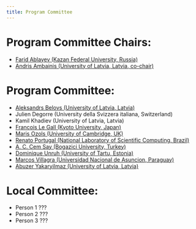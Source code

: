 ```yaml
---
title: Program Committee
---
```


# Program Committee Chairs:

* [Farid 	Ablayev (Kazan Federal University, Russia)][Ablayev]
* [Andris	Ambainis (University of Latvia, Latvia, co-chair)][Ambainis]

# Program Committee:

* [Aleksandrs	Belovs (University of Latvia, Latvia)][Belovs]
* Julien	Degorre (University della Svizzera italiana, Switzerland)
* Kamil	Khadiev (University of Latvia, Latvia)
* [Francois Le Gall (Kyoto University, Japan)][Le-Gall]
* [Maris	Ozols (University of Cambridge, UK)][Ozols]
* [Renato	Portugal (National Laboratory of Scientific Computing, Brazil)][Portugal]
* [A. C. Cem Say (Bogazici University, Turkey)][Say]
* [Dominique Unruh (University of Tartu, Estonia)][Unruh]
* [Marcos	Villagra (Universidad Nacional de Asuncion, Paraguay)][Villagra]
* [Abuzer Yakaryilmaz (University of Latvia, Latvia)][Yakaryilmaz]

# Local Committee:

* Person 1 ???
* Person 2 ???
* Person 3 ???

[Ablayev]: http://kpfu.ru/Farid.Ablayev?p_lang=2
[Ambainis]: http://home.lu.lv/~ambainis/
[Belovs]: http://home.lu.lv/~belovs/index.html
[Le-Gall]: http://www.francoislegall.com/
[Ozols]: http://home.lu.lv/~sd20008/
[Portugal]: http://www.lncc.br/~portugal/
[Say]: http://www.cmpe.boun.edu.tr/~say/
[Unruh]: http://www.cmpe.boun.edu.tr/~say/
[Villagra]: https://sites.google.com/site/marcosvillagrahome/home
[Yakaryilmaz]: http://abuzer.yakaryilmaz.com
